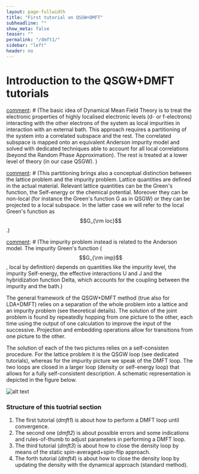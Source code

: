 ```yaml
---
layout: page-fullwidth
title: "First tutorial on QSGW+DMFT"
subheadline: ""
show_meta: false
teaser: ""
permalink: "/dmft1/"
sidebar: "left"
header: no
---
```


# Introduction to the QSGW+DMFT tutorials

[comment]: # (### General introduction to the QSGW+DMFT idea )
[comment]: # (The basic idea of Dynamical Mean Field Theory is to treat the electronic properties of highly localised electronic levels (d- or f-electrons) interacting with the other electrons of the system as local impurities in interaction with an external bath. This approach requires a partitioning of the system into a correlated subspace and the rest. The correlated subspace is mapped onto an equivalent Anderson impurity model and solved with dedicated techniques able to account for all local correlations (beyond the Random Phase Approximation). The rest is treated at a lower level of theory (in our case QSGW).  )

[comment]: # (This partitioning brings also a conceptual distinction between the lattice problem and the impurity problem. Lattice quantities are defined in the actual material. Relevant lattice quantities can be the Green's function, the Self-energy or the chemical potential. Moreover they can be non-local (for instance the Green's function G as in QSGW) or they can be projected to a local subspace. In the latter case we will refer to the local Green's function as $$G_{\rm loc}$$.)

[comment]: # (The impurity problem instead is related to the Anderson model. The impurity Green's function ($$G_{\rm imp}$$, local by definition) depends on quantities like the impurity level, the impurity Self-energy, the effective interactions U and J and the hybridization function Delta, which accounts for the coupling between the impurity and the bath.)

[comment]: # (These two in principle unrelated pictures are actually linked by the hybridization function that in the present framework is constructed from the QSGW electronic structure. The full picture is self-consistent whenever the local part of the lattice Green's function equals the impurity Green's function. Namely, the self-consistent relation reads $$G_{\rm loc}=G_{\rm imp}$$)

[comment]: # ( ### General introduction to the QSGW+DMFT algorithm )
The general framework of the QSGW+DMFT method (true also for LDA+DMFT) relies on a separation of the whole problem into a lattice and an impurity problem (see theoretical details). The solution of the joint problem is found by repeatedly hopping from one picture to the other, each time using the output of one calculation to improve the input of the successive. Projection and embedding operations allow for transitions from one picture to the other.

The solution of each of the two pictures relies on a self-consisten procedure. For the lattice problem it is the QSGW loop (see dedicated tutorials), whereas for the impurity picture we speak of the DMFT loop. The two loops are closed in a larger loop (density or self-energy loop) that allows for a fully self-consistent description. A schematic representation is depicted in the figure below.

![alt text][qsgwdmft-loop]

[qsgwdmft-loop]: https://github.com/lorenzo-sponza/lordcephei.github.io/pages/qsgwdmft-loop.png "QSGW+DMFT loop"

### Structure of this tuotrial section
1. The first tutorial (_dmft1_) is about how to perform a DMFT loop until convergence.
2. The second one (_dmft2_) is about possible errors and some indications and rules-of-thumb to adjust parameters in performing a DMFT loop.
3. The third tutorial (_dmft3_) is about how to close the density loop by means of the static spin-averaged+spin-flip approach.
4. The forth tutorial (_dmft4_) is about how to close the density loop by updating the density with the dynamical approach (standard method).
